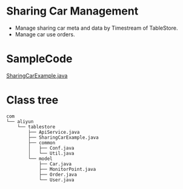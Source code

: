 # Sharing Car Management

- Manage sharing car meta and data by Timestream of TableStore.
- Manage car use orders.

# SampleCode
[SharingCarExample.java](src/main/java/com/aliyun/tablestore/SharingCarExample.java)

# Class tree
```
com
└── aliyun
    └── tablestore
        ├── ApiService.java
        ├── SharingCarExample.java
        ├── common
        │   ├── Conf.java
        │   └── Util.java
        └── model
            ├── Car.java
            ├── MonitorPoint.java
            ├── Order.java
            └── User.java
```

